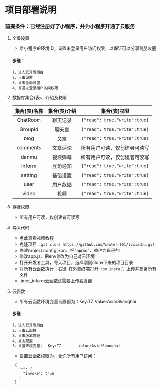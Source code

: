 # 项目部署说明
### 前提条件：已经注册好了小程序，并为小程序开通了云服务

1. 全局设置
   - 给小程序的环境ID，设置未登录用户访问权限，以保证可以分享到朋友圈
   #### 步骤：
   ```
   1、进入云开发后台
   2、点击设置
   3、点击全局设置
   4、开通未登录用户访问权限
   ```

2. 数据库集合(表)、介绍及权限

   |集合(表)名称|集合(表)介绍|集合(表)权限|
   |:-:|:-:|:-:|
   |ChatRoom|聊天记录|`{"read": true,"write":true}`|
   |GroupId|聊天室|`{"read": true,"write":true}`|
   |blog|文章|`{"read": true,"write":true}`|
   |comments|文章评论|所有用户可读，仅创建者可读写|
   |danmu|视频弹幕|所有用户可读，仅创建者可读写|
   |inform|互动通知|`{"read": true,"write":true}`|
   |setting|基础设置|`{"read": true,"write":true}`|
   |user|用户数据|`{"read": true,"write":true}`|
   |video|视频|`{"read": true,"write":true}`|
   
3. 存储权限
   - 所有用户可读，仅创建者可读写

4. 导入代码
   - [点此](https://v.qq.com/x/page/y3150c7p386.html)查看视频教程
   - 克隆项目：`git clone https://github.com/Vawter-001/lvxiaobu.git`
   - 修改project.config.json，把"appid"，修改为自己的
   - 修改app.js，把env修改为自己对云环境
   - 打开开发者工具，导入项目，选择刚刚clone下来的项目目录
   - 对所有云函数执行：右键-在外部终端打开-`npm install`-上传并部署所有文件
   - timer_inform云函数还需要上传触发器   

5. 云函数
   - 所有云函数环境变量设置都为：Key:TZ   Value:Asia/Shanghai
   #### 步骤
   ```
   1、进入云开发后台
   2、点击云函数
   3、点击版本管理
   4、点击配置
   5、设置环境变量：  Key:TZ		Value:Asia/Shanghai
   ```
   - 设置云函数权限为，允许所有用户访问：
   ```
	{
	  "*": {
		"invoke": true
	  }
	}
   ```







